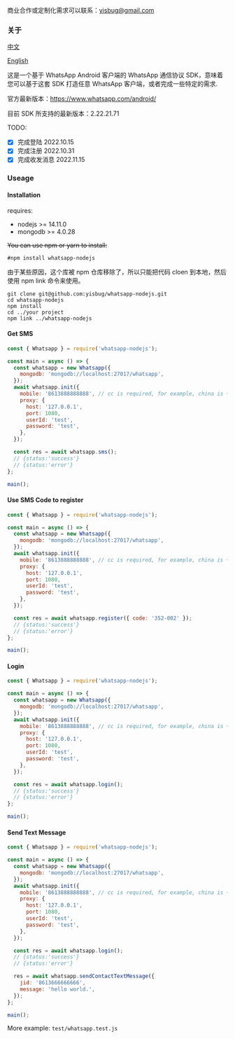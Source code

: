 商业合作或定制化需求可以联系：yisbug@gmail.com

### 关于

[中文](README_CN.md)

[English](README.md)

这是一个基于 WhatsApp Android 客户端的 WhatsApp 通信协议 SDK，意味着您可以基于这套 SDK 打造任意 WhatsApp 客户端，或者完成一些特定的需求.

官方最新版本：https://www.whatsapp.com/android/

目前 SDK 所支持的最新版本：2.22.21.71

TODO:

- [x] 完成登陆 2022.10.15
- [x] 完成注册 2022.10.31
- [x] 完成收发消息 2022.11.15

### Useage

#### Installation

requires:

- nodejs >= 14.11.0
- mongodb >= 4.0.28

~~You can use npm or yarn to install:~~

```shell
#npm install whatsapp-nodejs
```

由于某些原因，这个库被 npm 仓库移除了，所以只能把代码 cloen 到本地，然后使用 npm link 命令来使用。

```shell
git clone git@github.com:yisbug/whatsapp-nodejs.git
cd whatsapp-nodejs
npm install
cd ../your project
npm link ../whatsapp-nodejs
```

#### Get SMS

```javascript
const { Whatsapp } = require('whatsapp-nodejs');

const main = async () => {
  const whatsapp = new Whatsapp({
    mongodb: 'mongodb://localhost:27017/whatsapp',
  });
  await whatsapp.init({
    mobile: '8613888888888', // cc is required, for example, china is +86
    proxy: {
      host: '127.0.0.1',
      port: 1080,
      userId: 'test',
      password: 'test',
    },
  });

  const res = await whatsapp.sms();
  // {status:'success'}
  // {status:'error'}
};

main();
```

#### Use SMS Code to register

```javascript
const { Whatsapp } = require('whatsapp-nodejs');

const main = async () => {
  const whatsapp = new Whatsapp({
    mongodb: 'mongodb://localhost:27017/whatsapp',
  });
  await whatsapp.init({
    mobile: '8613888888888', // cc is required, for example, china is +86
    proxy: {
      host: '127.0.0.1',
      port: 1080,
      userId: 'test',
      password: 'test',
    },
  });

  const res = await whatsapp.register({ code: '352-002' });
  // {status:'success'}
  // {status:'error'}
};

main();
```

#### Login

```javascript
const { Whatsapp } = require('whatsapp-nodejs');

const main = async () => {
  const whatsapp = new Whatsapp({
    mongodb: 'mongodb://localhost:27017/whatsapp',
  });
  await whatsapp.init({
    mobile: '8613888888888', // cc is required, for example, china is +86
    proxy: {
      host: '127.0.0.1',
      port: 1080,
      userId: 'test',
      password: 'test',
    },
  });

  const res = await whatsapp.login();
  // {status:'success'}
  // {status:'error'}
};

main();
```

#### Send Text Message

```javascript
const { Whatsapp } = require('whatsapp-nodejs');

const main = async () => {
  const whatsapp = new Whatsapp({
    mongodb: 'mongodb://localhost:27017/whatsapp',
  });
  await whatsapp.init({
    mobile: '8613888888888', // cc is required, for example, china is +86
    proxy: {
      host: '127.0.0.1',
      port: 1080,
      userId: 'test',
      password: 'test',
    },
  });

  const res = await whatsapp.login();
  // {status:'success'}
  // {status:'error'}

  res = await whatsapp.sendContactTextMessage({
    jid: '8613666666666',
    message: 'hello world.',
  });
};

main();
```

More example: `test/whatsapp.test.js`
